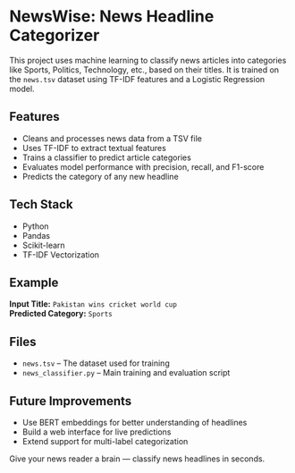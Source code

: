 # NewsWise: News Headline Categorizer

This project uses machine learning to classify news articles into categories like Sports, Politics, Technology, etc., based on their titles. It is trained on the `news.tsv` dataset using TF-IDF features and a Logistic Regression model.

## Features
- Cleans and processes news data from a TSV file
- Uses TF-IDF to extract textual features
- Trains a classifier to predict article categories
- Evaluates model performance with precision, recall, and F1-score
- Predicts the category of any new headline

## Tech Stack
- Python
- Pandas
- Scikit-learn
- TF-IDF Vectorization

## Example
**Input Title:** `Pakistan wins cricket world cup`  
**Predicted Category:** `Sports`

## Files
- `news.tsv` – The dataset used for training
- `news_classifier.py` – Main training and evaluation script

## Future Improvements
- Use BERT embeddings for better understanding of headlines
- Build a web interface for live predictions
- Extend support for multi-label categorization


Give your news reader a brain — classify news headlines in seconds.
